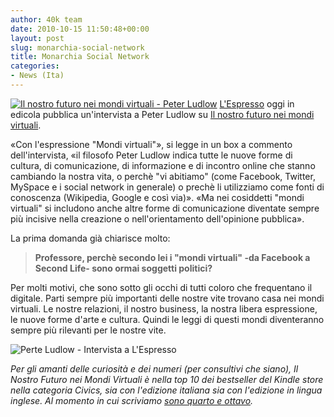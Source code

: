```yaml
---
author: 40k team
date: 2010-10-15 11:50:48+00:00
layout: post
slug: monarchia-social-network
title: Monarchia Social Network
categories:
- News (Ita)
---
```


[![Il nostro futuro nei mondi virtuali - Peter Ludlow](http://www.40kbooks.com/wp-content/uploads/ourfuture-ludlow-Ita_p1.jpg)](http://www.40kbooks.com/?page_id=133&category=7&product_id=28)
[L'Espresso](http://espresso.repubblica.it/) oggi in edicola pubblica un'intervista a Peter Ludlow su [Il nostro futuro nei mondi virtuali](http://www.40kbooks.com/?page_id=133&category=7&product_id=28).

«Con l'espressione "Mondi virtuali"», si legge in un box a commento dell'intervista, «il filosofo Peter Ludlow indica tutte le nuove forme di cultura, di comunicazione, di informazione e di incontro online che stanno cambiando la nostra vita, o perchè "vi abitiamo" (come Facebook, Twitter, MySpace e i social network in generale) o prechè li utilizziamo come fonti di conoscenza (Wikipedia, Google e così via)».
«Ma nei cosiddetti "mondi virtuali" si includono anche altre forme di comunicazione diventate sempre più incisive nella creazione o nell'orientamento dell'opinione pubblica».

La prima domanda già chiarisce molto:


> **Professore, perchè secondo lei i "mondi virtuali" -da Facebook a Second Life- sono ormai soggetti politici?**

Per molti motivi, che sono sotto gli occhi di tutti coloro che frequentano il digitale. Parti sempre più importanti delle nostre vite trovano casa nei mondi virtuali. Le nostre relazioni, il nostro business, la nostra libera espressione, le nuove forme d'arte e cultura. Quindi le leggi di questi mondi diventeranno sempre più rilevanti per le nostre vite.


![Perte Ludlow - Intervista a L'Espresso](http://www.40kbooks.com/wp-content/uploads/ludlow2.jpg)

_Per gli amanti delle curiosità e dei numeri (per consultivi che siano), _Il Nostro Futuro nei Mondi Virtuali_ è nella top 10 dei bestseller del Kindle store nella categoria Civics, sia con l'edizione italiana sia con l'edizione in lingua inglese. Al momento in cui scriviamo [sono quarto e ottavo](http://www.amazon.com/gp/bestsellers/digital-text/157418011/ref=pd_zg_hrsr_kinc_1_5_last)._
